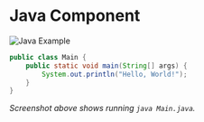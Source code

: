 # Java Component

![Java Example](../assets/screenshots/java-example.png)

```java
public class Main {
    public static void main(String[] args) {
        System.out.println("Hello, World!");
    }
}
```

*Screenshot above shows running `java Main.java`.*